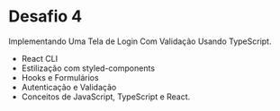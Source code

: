 # Desafio 4
Implementando Uma Tela de Login Com Validação Usando TypeScript.  
- React CLI  
- Estilização com styled-components  
- Hooks e Formulários  
- Autenticação e Validação  
- Conceitos de JavaScript, TypeScript e React.  
